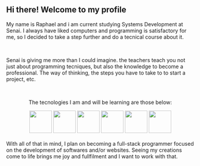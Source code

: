 ## Hi there! Welcome to my profile    

My name is Raphael and i am current studying Systems Development at Senai. I always have liked computers and programming is satisfactory for me, so I decided to take a step further and do a tecnical course about it.

<br>

Senai is giving me more than I could imagine. the teachers teach you not just about programming tecniques, but also the knowledge to become a professional. The way of thinking, the steps you have to take to to start a project, etc.

<br>

<p align="center"> The tecnologies I am and will be learning are those below:</p>

<div align="center">
  <img src="https://cdn.jsdelivr.net/gh/devicons/devicon/icons/javascript/javascript-original.svg" width="60" />
  <img src="https://cdn.jsdelivr.net/gh/devicons/devicon/icons/html5/html5-original.svg" width="60" />
  <img src="https://cdn.jsdelivr.net/gh/devicons/devicon/icons/css3/css3-original.svg" width="60" />
  <img src="https://cdn.jsdelivr.net/gh/devicons/devicon/icons/nodejs/nodejs-original.svg" width="60" />
  <img src="https://cdn.jsdelivr.net/gh/devicons/devicon/icons/react/react-original.svg" width="60" />
  <img src="https://cdn.jsdelivr.net/gh/devicons/devicon/icons/postgresql/postgresql-original.svg" width="60" />
</div>

<br>
With all of that in mind, I plan on becoming a full-stack programmer focused on the development of softwares and/or websites. Seeing my creations come to life brings me joy and fullfilment and I want to work with that.


